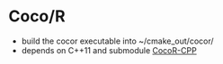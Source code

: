 # Coco/R

- build the cocor executable into ~/cmake_out/cocor/
- depends on C++11 and submodule [CocoR-CPP](https://github.com/mingodad/CocoR-CPP)
